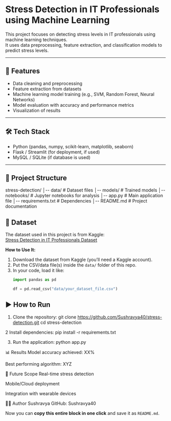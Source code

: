 # Stress Detection in IT Professionals using Machine Learning

This project focuses on detecting stress levels in IT professionals using machine learning techniques.  
It uses data preprocessing, feature extraction, and classification models to predict stress levels.

---

## 🚀 Features
- Data cleaning and preprocessing
- Feature extraction from datasets
- Machine learning model training (e.g., SVM, Random Forest, Neural Networks)
- Model evaluation with accuracy and performance metrics
- Visualization of results

---

## 🛠️ Tech Stack
- Python (pandas, numpy, scikit-learn, matplotlib, seaborn)
- Flask / Streamlit (for deployment, if used)
- MySQL / SQLite (if database is used)

---

## 📂 Project Structure
stress-detection/
│-- data/ # Dataset files
│-- models/ # Trained models
│-- notebooks/ # Jupyter notebooks for analysis
│-- app.py # Main application file
│-- requirements.txt # Dependencies
│-- README.md # Project documentation

## 📂 Dataset

The dataset used in this project is from Kaggle:  
[Stress Detection in IT Professionals Dataset](https://www.kaggle.com/datasets/csepython/stress-detection-it-professionals-dataset)

**How to Use It:**
1. Download the dataset from Kaggle (you’ll need a Kaggle account).  
2. Put the CSV/data file(s) inside the `data/` folder of this repo.  
3. In your code, load it like:
   ```python
   import pandas as pd

   df = pd.read_csv("data/your_dataset_file.csv")
   
## ▶️ How to Run
1. Clone the repository:
   git clone https://github.com/Sushravya40/stress-detection.git
   cd stress-detection
   
2 Install dependencies:
pip install -r requirements.txt

3. Run the application:
python app.py


📊 Results
Model accuracy achieved: XX%

Best performing algorithm: XYZ

📌 Future Scope
Real-time stress detection

Mobile/Cloud deployment

Integration with wearable devices

👨‍💻 Author
Sushravya
GitHub: Sushravya40

Now you can **copy this entire block in one click** and save it as `README.md`.  

